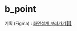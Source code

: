 # b_point

기획 (Figma) : [화면설계 보러가기☝🏻](https://www.figma.com/design/jIdKIPBWGv3Y4lWDtwOVOO/%EB%B9%85%ED%8F%AC%EC%9D%B8%ED%8A%B8?node-id=0-1&t=jzw5jx65MCMdSYmp-1)